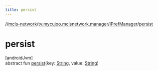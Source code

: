 ```yaml
---
title: persist
---
```

//[mcls-network](../../../index.html)/[tv.mycujoo.mclsnetwork.manager](../index.html)/[IPrefManager](index.html)/[persist](persist.html)



# persist



[androidJvm]\
abstract fun [persist](persist.html)(key: [String](https://kotlinlang.org/api/latest/jvm/stdlib/kotlin/-string/index.html), value: [String](https://kotlinlang.org/api/latest/jvm/stdlib/kotlin/-string/index.html))




